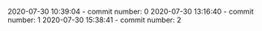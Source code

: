 2020-07-30 10:39:04 - commit number: 0
2020-07-30 13:16:40 - commit number: 1
2020-07-30 15:38:41 - commit number: 2

